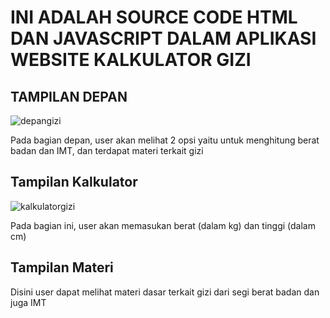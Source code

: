 # INI ADALAH SOURCE CODE HTML DAN JAVASCRIPT DALAM APLIKASI WEBSITE KALKULATOR GIZI

## TAMPILAN DEPAN
![depangizi](https://github.com/Naufallm/Kalkulator_gizi/assets/130893000/497e5890-98f5-4951-be42-620876196677)

Pada bagian depan, user akan melihat 2 opsi yaitu untuk menghitung berat badan dan IMT, dan terdapat materi terkait gizi

## Tampilan Kalkulator 
![kalkulatorgizi](https://github.com/Naufallm/Kalkulator_gizi/assets/130893000/9e71fbe2-25c2-468e-a85d-68412b6d7e07)

Pada bagian ini, user akan memasukan berat (dalam kg) dan tinggi (dalam cm)

## Tampilan Materi
Disini user dapat melihat materi dasar terkait gizi dari segi berat badan dan juga IMT
